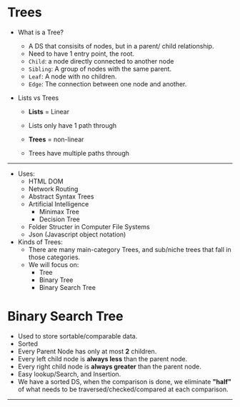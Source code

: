# Trees
- What is a Tree?
  - A DS that consisits of nodes, but in a parent/ child relationship.
  - Need to have 1 entry point, the root.
  - `Child`: a node directly connected to another node
  - `Sibling`: A group of nodes with the same parent.
  - `Leaf`: A node with no children.
  - `Edge`: The connection between one node and another.

- Lists vs Trees
  - **Lists** = Linear
  - Lists only have 1 path through
  
  - **Trees** = non-linear
  - Trees have multiple paths through

---
- Uses: 
  - HTML DOM
  - Network Routing
  - Abstract Syntax Trees
  - Artificial Intelligence 
    - Minimax Tree
    - Decision Tree
  - Folder Structer in Computer File Systems
  - Json (Javascript object notation) 
- Kinds of Trees:
    - There are many main-category Trees, and sub/niche trees that fall in those categories.
    - We will focus on: 
      - Tree
      - Binary Tree
      - Binary Search Tree



# Binary Search Tree
  - Used to store sortable/comparable data.
  - Sorted
  - Every Parent Node has only at most **2** children.
  - Every left child node is **always less** than the parent node.
  - Every right child node is **always greater** than the parent node.
  - Easy lookup/Search, and Insertion.
  - We have a sorted DS, when the comparison is done, we eliminate **"half"** of what needs to be traversed/checked/compared at each comparison.
---